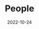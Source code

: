 ---
title: People
date: 2022-10-24

type: landing

sections:
  - block: people
    content:
      title: 프로필
      # Choose which groups/teams of users to display.
      #   Edit `user_groups` in each user's profile to add them to one or more of these groups.
      user_groups:
          - 프로필
      sort_by: Params.last_name
      sort_ascending: true
      text: "<p style='color: skyblue; font-size: 14px;'>자세히 보실려면 프로필을 눌러주세요.</p>"
    design:
      show_interests: false
      show_role: true
      show_social: true
---